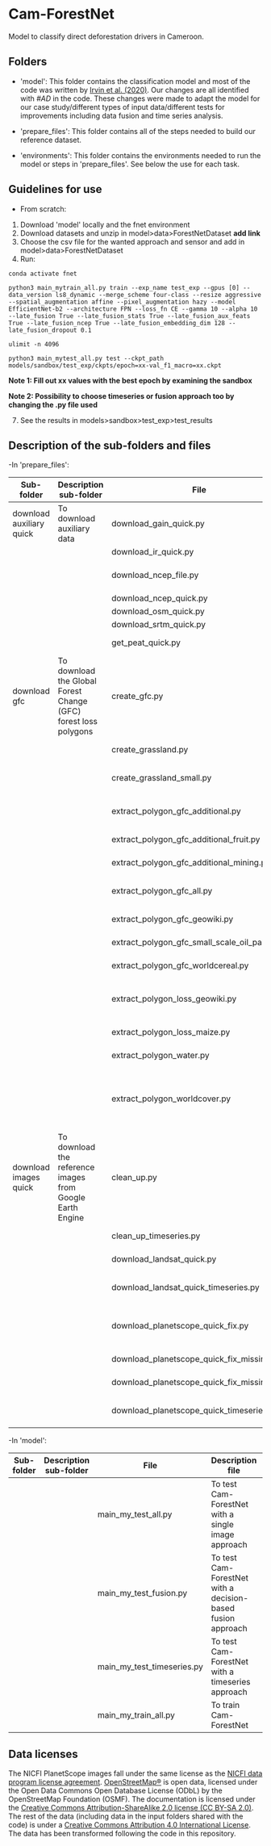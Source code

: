 # Cam-ForestNet
Model to classify direct deforestation drivers in Cameroon.

Folders
------
- 'model': This folder contains the classification model and most of the code was written by [Irvin et al. (2020)](https://arxiv.org/pdf/2011.05479.pdf). Our changes are all identified with *#AD* in the code. These changes were made to adapt the model for our case study/different types of input data/different tests for improvements including data fusion and time series analysis.

- 'prepare_files': This folder contains all of the steps needed to build our reference dataset.
  
- 'environments': This folder contains the environments needed to run the model or steps in 'prepare_files'. See below the use for each task.

Guidelines for use
------
- From scratch:
1. Download 'model' locally and the fnet environment
3. Download datasets and unzip in model>data>ForestNetDataset **add link**
4. Choose the csv file for the wanted approach and sensor and add in model>data>ForestNetDataset
5. Run:

`conda activate fnet`

`python3 main_mytrain_all.py train --exp_name test_exp --gpus [0] --data_version ls8_dynamic --merge_scheme four-class --resize aggressive --spatial_augmentation affine --pixel_augmentation hazy --model EfficientNet-b2 --architecture FPN --loss_fn CE --gamma 10 --alpha 10 --late_fusion True --late_fusion_stats True --late_fusion_aux_feats True --late_fusion_ncep True --late_fusion_embedding_dim 128 --late_fusion_dropout 0.1`


`ulimit -n 4096`

`python3 main_mytest_all.py test --ckpt_path models/sandbox/test_exp/ckpts/epoch=xx-val_f1_macro=xx.ckpt`

**Note 1: Fill out xx values with the best epoch by examining the sandbox**

**Note 2: Possibility to choose timeseries or fusion approach too  by changing the .py file used**

7. See the results in models>sandbox>test_exp>test_results


Description of the sub-folders and files
------
-In 'prepare_files': 

| Sub-folder    | Description sub-folder          | File | Description file | Environment to use | 
| ------------- | ------------- |------------- |------------- |------------- |
| download auxiliary quick  | To download auxiliary data  |  download_gain_quick.py | To download forest gain | ggdrive |
|   |   |  download_ir_quick.py | To download infrared bands | ggdrive |
|   |   |  download_ncep_file.py | To generate NCEP data using the downloaded NCEP files (need to [download](https://www.nco.ncep.noaa.gov/pmb/products/cfs/) those beforehand and put the result in an 'ncep' folder in the 'input' subfolder) | ggdrive |
|   |   |  download_ncep_quick.py | To download NCEP data using Google Earth Engine | ggdrive |
|   |   |  download_osm_quick.py | To download OpenStreetMap data | ggdrive |
|   |   |  download_srtm_quick.py | To download SRTM data | ggdrive |
|   |   |  get_peat_quick.py | To generate data on the present of peat using the downloaded file from [Global Forest Watch](https://data.globalforestwatch.org/datasets/aed14a0e0a8d40c69a73321275caf3e8/explore?location=10.103967%2C-99.210783%2C1.87)| ggdrive |
| download gfc  | To download the Global Forest Change (GFC) forest loss polygons  |  create_gfc.py | To create shapefiles from the GFC TIFF images which need to be [downloaded](https://storage.googleapis.com/earthenginepartners-hansen/GFC-2020-v1.8/download.html) for coordinates 0-10N, 0-10E; 0-10N, 10-20E; 10-20N, 10-20E and added in the 'input' subfolder| pygdal |
|   |   |  create_grassland.py | To create a shapefile from the ESA WorldCover 2020 map for grassland | pygdal |
|   |   |  create_grassland_small.py | To create a shapefile from the ESA WorldCover 2020 map for grassland but limit output to a selected number of shapes| pygdal |
|   |   |  extract_polygon_gfc_additional.py | To generate more GFC forest loss patches where we know the land use for large-scale plantations and mining | pygdal |
|   |   |  extract_polygon_gfc_additional_fruit.py | To generate more GFC forest loss patches where we know the land use for fruit plantations | pygdal |
|   |   |  extract_polygon_gfc_additional_mining.py | To generate more GFC forest loss patches where we know the land use for mining | pygdal |
|   |   |  extract_polygon_gfc_all.py | To generate GFC forest loss patches where we know the land use by selecting the shapefile and year | pygdal |
|   |   |  extract_polygon_gfc_geowiki.py | To generate GFC forest loss patches where we know the land use for Geowiki data | pygdal |
|   |   |  extract_polygon_gfc_small_scale_oil_palm.py | To generate GFC forest loss patches where we know the land use for Biopama data | pygdal |
|   |   |  extract_polygon_gfc_worldcereal.py | To generate GFC forest loss patches where we know the land use for WorldCereal data | pygdal |
|   |   |  extract_polygon_loss_geowiki.py | To generate shapefile where we know the land use from a Geowiki csv file: need to [download ILUC_DARE_campaign_x_y.csv](https://pure.iiasa.ac.at/id/eprint/17539/) and add it to the 'Geowiki' subfolder in the 'input' subfolder| pygdal |
|   |   |  extract_polygon_loss_maize.py | To generate shapefile where we know the land use from a WorldCereal csv file | pygdal |
|   |   |  extract_polygon_water.py | To generate GFC forest loss patches where we know the land use for Worldcover water data | pygdal |
|   |   |  extract_polygon_worldcover.py | To generate GFC forest loss patches where we know the land use for Worldcover data ([download WorldCover](https://esa-worldcover.org/en/data-access) file and add it in 'ESA_WorldCover_10m_2020_v100_N03E009_Map' subfolder in the 'input' and 'WorldCover' subfolders to reproduce the conversion from TIFF to shapefile)| pygdal |
| download images quick  | To download the reference images from Google Earth Engine |  clean_up.py | To remove blank images (i.e. 'errors') | ggdrive |
|  |  |  clean_up_timeseries.py | To remove blank images (i.e. 'errors') from the timeseries folders| ggdrive |
|  |  |  download_landsat_quick.py | To download single Landsat-8 images centred on the GFC forest loss patches created | ggdrive |
|  |  |  download_landsat_quick_timeseries.py | To download multiple Landsat-8 images centred on the GFC forest loss patches created for the timeseries approach | ggdrive |
|  |  |  download_planetscope_quick_fix.py | To download single NICFI PlanetScope images centred on the GFC forest loss patches created (NB: 'fix' because the filtering in the previous version was not properly done)| ggdrive |
|  |  |  download_planetscope_quick_fix_missing.py | To download NICFI PlanetScope images that were not properly downloaded| ggdrive |
|  |  |  download_planetscope_quick_fix_missing2.py | To download NICFI PlanetScope images that were not properly downloaded| ggdrive |
|  |  |  download_planetscope_quick_timeseries.py | To download multiple NICFI PlanetScope images centred on the GFC forest loss patches created created for the timeseries approach| ggdrive |

-In 'model': 

| Sub-folder    | Description sub-folder          | File | Description file | Environment to use | 
| ------------- | ------------- |------------- |------------- |------------- |
|  |  |  main_my_test_all.py | To test Cam-ForestNet with a single image approach | fnet |
|  |  |  main_my_test_fusion.py | To test Cam-ForestNet with a decision-based fusion approach | fnet |
|  |  |  main_my_test_timeseries.py | To test Cam-ForestNet with a timeseries approach | fnet |
|  |  |  main_my_train_all.py | To train Cam-ForestNet | fnet |

Data licenses
------
The NICFI PlanetScope images fall under the same license as the [NICFI data program license agreement](https://assets.planet.com/docs/Planet_ParticipantLicenseAgreement_NICFI.pdf). [OpenStreetMap®](https://osmfoundation.org/wiki/Licence/Attribution_Guidelines) is open data, licensed under the Open Data Commons Open Database License (ODbL) by the OpenStreetMap Foundation (OSMF). The documentation is licensed under the [Creative Commons Attribution-ShareAlike 2.0 license (CC BY-SA 2.0)](https://creativecommons.org/licenses/by-sa/2.0/). The rest of the data (including data in the input folders shared with the code) is under a [Creative Commons Attribution 4.0 International License](https://creativecommons.org/licenses/by/4.0/). The data has been transformed following the code in this repository.



